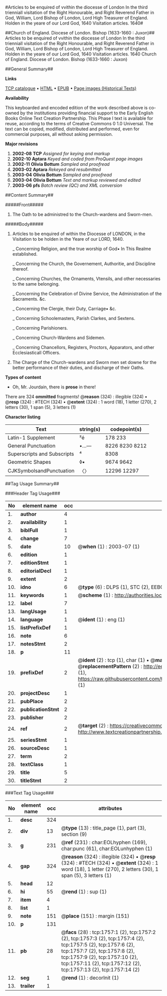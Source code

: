 #Articles to be enquired of vvithin the diocesse of London In the third trienniall visitation of the Right Honourable, and Right Reverend Father in God, William, Lord Bishop of London, Lord High Treasurer of England. Holden in the yeare of our Lord God, 1640 Visitation articles. 1640#

##Church of England. Diocese of London. Bishop (1633-1660 : Juxon)##
Articles to be enquired of vvithin the diocesse of London In the third trienniall visitation of the Right Honourable, and Right Reverend Father in God, William, Lord Bishop of London, Lord High Treasurer of England. Holden in the yeare of our Lord God, 1640
Visitation articles. 1640
Church of England. Diocese of London. Bishop (1633-1660 : Juxon)

##General Summary##

**Links**

[TCP catalogue](http://www.ota.ox.ac.uk/tcp/)  • 
[HTML](http://tei.it.ox.ac.uk/tcp/Texts-HTML/free/A00/A00214.html)  • 
[EPUB](http://tei.it.ox.ac.uk/tcp/Texts-EPUB/free/A00/A00214.epub) • 
[Page images (Historical Texts)](https://data.historicaltexts.jisc.ac.uk/view?pubId=eebo-99837436e&pageId=eebo-99837436e-1757-1)

**Availability**

This keyboarded and encoded edition of the
	       work described above is co-owned by the institutions
	       providing financial support to the Early English Books
	       Online Text Creation Partnership. This Phase I text is
	       available for reuse, according to the terms of Creative
	       Commons 0 1.0 Universal. The text can be copied,
	       modified, distributed and performed, even for
	       commercial purposes, all without asking permission.

**Major revisions**

1. __2002-08__ __TCP__ *Assigned for keying and markup*
1. __2002-10__ __Aptara__ *Keyed and coded from ProQuest page images*
1. __2002-11__ __Olivia Bottum__ *Sampled and proofread*
1. __2003-02__ __Aptara__ *Rekeyed and resubmitted*
1. __2003-04__ __Olivia Bottum__ *Sampled and proofread*
1. __2003-04__ __Olivia Bottum__ *Text and markup reviewed and edited*
1. __2003-06__ __pfs__ *Batch review (QC) and XML conversion*

##Content Summary##

#####Front#####

1. The Oath to be administred to the
Church-wardens and Sworn-men.

#####Body#####

1. Articles to be enquired of within the Diocesse
of LONDON, in the Visitation to be holden
in the Yeare of our LORD, 1640.

    _ Concerning Religion, and the true worship of God▪
In This Realme established.

    _ Concerning the Church, the Governement, Authoritie,
and Discipline thereof.

    _ Concerning Churches, the Ornaments, Vtensils, and other
necessaries to the same belonging.

    _ Concerning the Celebration of Divine Service, the
Administration of the Sacraments. &c.

    _ Concerning the Clergie, their Duty, Carriage▪ &c.

    _ Concerning Schoolemasters, Parish Clarkes, and Sextens.

    _ Concerning Parishioners.

    _ Concerning Church-Wardens and Sidemen.

    _ Concerning Chancellors, Registers, Proctors, Apparators,
and other Ecclesiasticall Officers.

1. The Charge of the Church-wardens and
Sworn men set downe for the better performance
of their duties, and discharge of their Oaths.

**Types of content**

  * Oh, Mr. Jourdain, there is **prose** in there!

There are 324 **ommitted** fragments! 
 @__reason__ (324) : illegible (324)  •  @__resp__ (324) : #TECH (324)  •  @__extent__ (324) : 1 word (18), 1 letter (270), 2 letters (30), 1 span (5), 3 letters (1)

**Character listing**


|Text|string(s)|codepoint(s)|
|---|---|---|
|Latin-1 Supplement|²é|178 233|
|General Punctuation|•…—|8226 8230 8212|
|Superscripts             and Subscripts|⁴|8308|
|Geometric Shapes|◊▪|9674 9642|
|CJKSymbolsandPunctuation|〈〉|12296 12297|

##Tag Usage Summary##

###Header Tag Usage###

|No|element name|occ|attributes|
|---|---|---|---|
|1.|__author__|4||
|2.|__availability__|1||
|3.|__biblFull__|1||
|4.|__change__|7||
|5.|__date__|10| @__when__ (1) : 2003-07 (1)|
|6.|__edition__|1||
|7.|__editionStmt__|1||
|8.|__editorialDecl__|1||
|9.|__extent__|2||
|10.|__idno__|6| @__type__ (6) : DLPS (1), STC (2), EEBO-CITATION (1), PROQUEST (1), VID (1)|
|11.|__keywords__|1| @__scheme__ (1) : http://authorities.loc.gov/ (1)|
|12.|__label__|7||
|13.|__langUsage__|1||
|14.|__language__|1| @__ident__ (1) : eng (1)|
|15.|__listPrefixDef__|1||
|16.|__note__|6||
|17.|__notesStmt__|2||
|18.|__p__|11||
|19.|__prefixDef__|2| @__ident__ (2) : tcp (1), char (1)  •  @__matchPattern__ (2) : ([0-9\-]+):([0-9IVX]+) (1), (.+) (1)  •  @__replacementPattern__ (2) : http://eebo.chadwyck.com/downloadtiff?vid=$1&page=$2 (1), https://raw.githubusercontent.com/textcreationpartnership/Texts/master/tcpchars.xml#$1 (1)|
|20.|__projectDesc__|1||
|21.|__pubPlace__|2||
|22.|__publicationStmt__|2||
|23.|__publisher__|2||
|24.|__ref__|2| @__target__ (2) : https://creativecommons.org/publicdomain/zero/1.0/ (1), http://www.textcreationpartnership.org/docs/. (1)|
|25.|__seriesStmt__|1||
|26.|__sourceDesc__|1||
|27.|__term__|2||
|28.|__textClass__|1||
|29.|__title__|5||
|30.|__titleStmt__|2||


###Text Tag Usage###

|No|element name|occ|attributes|
|---|---|---|---|
|1.|__desc__|324||
|2.|__div__|13| @__type__ (13) : title_page (1), part (3), section (9)|
|3.|__g__|231| @__ref__ (231) : char:EOLhyphen (169), char:punc (61), char:EOLunhyphen (1)|
|4.|__gap__|324| @__reason__ (324) : illegible (324)  •  @__resp__ (324) : #TECH (324)  •  @__extent__ (324) : 1 word (18), 1 letter (270), 2 letters (30), 1 span (5), 3 letters (1)|
|5.|__head__|12||
|6.|__hi__|55| @__rend__ (1) : sup (1)|
|7.|__item__|4||
|8.|__list__|1||
|9.|__note__|151| @__place__ (151) : margin (151)|
|10.|__p__|131||
|11.|__pb__|28| @__facs__ (28) : tcp:1757:1 (2), tcp:1757:2 (2), tcp:1757:3 (2), tcp:1757:4 (2), tcp:1757:5 (2), tcp:1757:6 (2), tcp:1757:7 (2), tcp:1757:8 (2), tcp:1757:9 (2), tcp:1757:10 (2), tcp:1757:11 (2), tcp:1757:12 (2), tcp:1757:13 (2), tcp:1757:14 (2)|
|12.|__seg__|1| @__rend__ (1) : decorInit (1)|
|13.|__trailer__|1||
